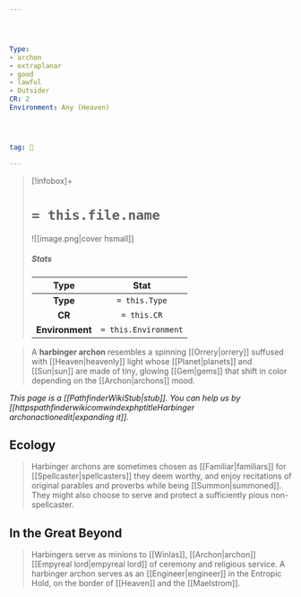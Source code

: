 ```yaml
---




Type:
- archon
- extraplanar
- good
- lawful
- Outsider
CR: 2
Environment: Any (Heaven)




tag: 👹

---
```


> [!infobox]+
> #  `= this.file.name`
> ![[image.png|cover hsmall]]
> ##### Stats
> Type | Stat |
> :---:|:---:|
> **Type** | `= this.Type` |
> **CR** | `= this.CR` |
> **Environment** | `= this.Environment` |



> A **harbinger archon** resembles a spinning [[Orrery|orrery]] suffused with [[Heaven|heavenly]] light whose [[Planet|planets]] and [[Sun|sun]] are made of tiny, glowing [[Gem|gems]] that shift in color depending on the [[Archon|archons]] mood.



*This page is a [[PathfinderWikiStub|stub]]. You can help us by [[httpspathfinderwikicomwindexphptitleHarbinger archonactionedit|expanding it]].*


## Ecology

> Harbinger archons are sometimes chosen as [[Familiar|familiars]] for [[Spellcaster|spellcasters]] they deem worthy, and enjoy recitations of original parables and proverbs while being [[Summon|summoned]]. They might also choose to serve and protect a sufficiently pious non-spellcaster.


## In the Great Beyond

> Harbingers serve as minions to [[Winlas]], [[Archon|archon]] [[Empyreal lord|empyreal lord]] of ceremony and religious service.
> A harbinger archon serves as an [[Engineer|engineer]] in the Entropic Hold, on the border of [[Heaven]] and the [[Maelstrom]].








